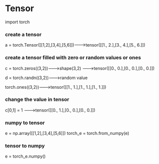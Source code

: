 # Tensor

import torch

### create a tensor

a = torch.Tensor([[1,2],[3,4],[5,6]])--->tensor([[1., 2.],[3., 4.],[5., 6.]])


### create a tensor filled with zero or random values  or ones

c = torch.zeros((3,2))--->shape(3,2) --->tensor([[0., 0.],[0., 0.],[0., 0.]])
 
d = torch.randn((3,2))--->random value

torch.ones((3,2))--->tensor([[1., 1.],[1., 1.],[1., 1.]])

### change the value in tensor
c[0,1] = 1  --->tensor([[0., 1.],[0., 0.],[0., 0.]])
 
### numpy to tensor
e = np.array([[1,2],[3,4],[5,6]])
torch_e = torch.from_numpy(e)

### tensor to numpy
e = torch_e.numpy()
